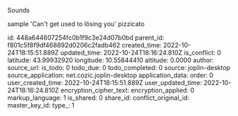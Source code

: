 Sounds

sample 'Can't get used to lòsing you' pizzicato

id: 448a644607254fc0b1f9c3e24d07b0bd
parent_id: f801c5f8f9df468892d0206c2fadb462
created_time: 2022-10-24T18:15:51.889Z
updated_time: 2022-10-24T18:16:24.810Z
is_conflict: 0
latitude: 43.99932920
longitude: 10.55844410
altitude: 0.0000
author: 
source_url: 
is_todo: 0
todo_due: 0
todo_completed: 0
source: joplin-desktop
source_application: net.cozic.joplin-desktop
application_data: 
order: 0
user_created_time: 2022-10-24T18:15:51.889Z
user_updated_time: 2022-10-24T18:16:24.810Z
encryption_cipher_text: 
encryption_applied: 0
markup_language: 1
is_shared: 0
share_id: 
conflict_original_id: 
master_key_id: 
type_: 1